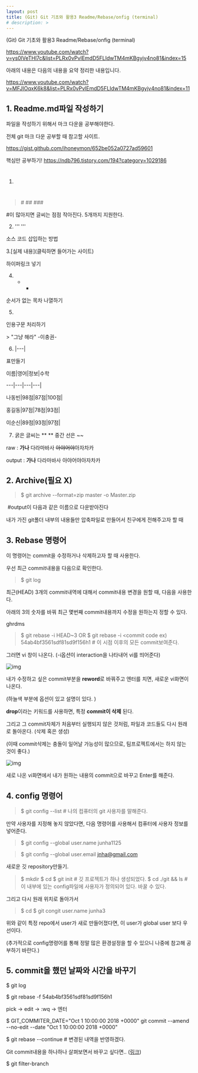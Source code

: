 ```yaml
---
layout: post
title: (Git) Git 기초와 활용3 Readme/Rebase/onfig (terminal)
# description: > 
---
```


(Git) Git 기초와 활용3 Readme/Rebase/onfig (terminal)

https://www.youtube.com/watch?v=ys0lVeTHl7c&list=PLRx0vPvlEmdD5FLIdwTM4mKBgyjv4no81&index=15

아래의 내용은 다음의 내용을 요약 정리한 내용입니다. 

https://www.youtube.com/watch?v=MFJIOqxK6k8&list=PLRx0vPvlEmdD5FLIdwTM4mKBgyjv4no81&index=11

 

## **1. Readme.md파일 작성하기**

파일을 작성하기 위해서 마크 다운을 공부해야한다. 

전체 git 마크 다운 공부할 때 참고할 사이트.

https://gist.github.com/ihoneymon/652be052a0727ad59601

 

핵심만 공부하기! https://ndb796.tistory.com/194?category=1029186

1. #

> \#
> \##
> \###

\#이 많아지면 글씨는 점점 작아진다. 5개까지 지원한다.

2. ''' '''

소스 코드 삽입하는 방법

 

3.[실제 내용](클릭하면 들어가는 사이트)

하이퍼링크 넣기

 

4. * +

순서가 없는 목차 나열하기

 

5. >

인용구문 처리하기

\> "그냥 해라" -이충권-

 

6. |---|

표만들기 

이름|영어|정보|수학

---|---|---|---|

나동빈|98점|87점|100점|

홍길동|97점|78점|93점|

이순신|89점|93점|97점|

 

7. 굵은 글씨는 ** ** 중간 선은 ~~

raw : **가나** 다라마바사 ~~아야어야~~아자차카

output : **가나** 다라마바사 아야어야아자차카

 

 

 

## **2. Archive(필요 X)**

> $ git archive --format=zip master -o Master.zip 

​                               \#output이 다음과 같은 이름으로 다운받아진다 

내가 가진 git폴더 내부의 내용들만 압축파일로 만들어서 친구에게 전해주고자 할 때

 

 

## **3. Rebase 명령어** 

이 명령어는 commit을 수정하거나 삭제하고자 할 때 사용한다. 

우선 최근 commit내용을 다음으로 확인한다. 

> $ git log

최근(HEAD) 3개의 commit내역에 대해서 commit내용 변경을 원할 때, 다음을 사용한다.

아래의 3의 숫자를 바꿔 최근 몇번째 commit내용까지 수정을 원하는지 정할 수 있다. 

ghrdms

> $ git rebase -i HEAD~3
> OR
> $ git rebase -i <commit code ex) 54ab4bf3561sdf81sd9f156h1  # 이 시점 이후의 모든 commit보여준다.

그러면 vi 창이 나온다. (-i옵션이 interaction을 나타내어 vi를 띄어준다)



![img](https://k.kakaocdn.net/dn/dDFBxz/btqB6Y6u1Uj/KYQhnl2UYkiQNK4jfVfl2k/img.png)



내가 수정하고 싶은 commit부분을 **reword**로 바꿔주고 엔터를 치면, 새로운 vi화면이 나온다. 

(하늘색 부분에 옵션이 있고 설명이 있다. )

**drop**이라는 키워드를 사용하면, 특정 **commit이 삭제** 된다. 

그리고 그 commit자체가 처음부터 실행되지 않은 것처럼, 파일과 코드들도 다시 원래로 돌아온다. (삭제 혹은 생성)

(이때 commit삭제는 충돌이 일어날 가능성이 많으므로, 팀프로젝트에서는 하지 않는 것이 좋다.)



![img](https://k.kakaocdn.net/dn/diZFVv/btqB7bxMpEU/kA0cdUjDUybilN2cZeTeKk/img.png)



새로 나온 vi화면에서 내가 원하는 내용의 commit으로 바꾸고 Enter를 해준다. 

 

## **4. config 명령어**

> $ git config --list # 나의 컴퓨터의 git 사용자를 말해준다. 

만약 사용자를 지정해 놓지 않았다면, 다음 명령어를 사용해서 컴퓨터에 사용자 정보를 넣어준다. 

> $ git config --global user.name junha1125

> $ git config --global user.email jnha@gmail.com

새로운 깃 repository만들기.

> $ mkdir <new directory name>
> $ cd <new directory name>
> $ git init               # 깃 프로젝트가 하나 생성되었다.
> $ cd ./git && ls           # 이 내부에 있는 config파일에 사용자가 정의되어 있다. 바꿀 수 있다.

그리고 다시 원래 위치로 돌아가서

> $ cd <new directory name path>
> $ git congit user.name junha3

위와 같이 특정 repo에서 user가 새로 만들어졌다면, 이 user가 global user 보다 우선이다. 

(추가적으로 config명령어를 통해 정말 많은 환경설정을 할 수 있으니 나중에 참고해 공부하기 바란다.)

 

## **5. commit을 했던 날짜와 시간을 바꾸기**

$ git log 

$ git rebase -f 54ab4bf3561sdf81sd9f156h1

pick -> edit -> :wq -> 엔터

$ GIT_COMMITER_DATE="Oct 1 10:00:00 2018 +0000" git commit --amend --no-edit --date "Oct 1 10:00:00 2018 +0000"

$ git rebase --continue # 변경된 내역을 반영하겠다. 

 

Git commit내용을 하나하나 살펴보면서 바꾸고 싶다면.. ([링크](https://www.youtube.com/watch?v=ys0lVeTHl7c&list=PLRx0vPvlEmdD5FLIdwTM4mKBgyjv4no81&index=15))

$ git filter-branch